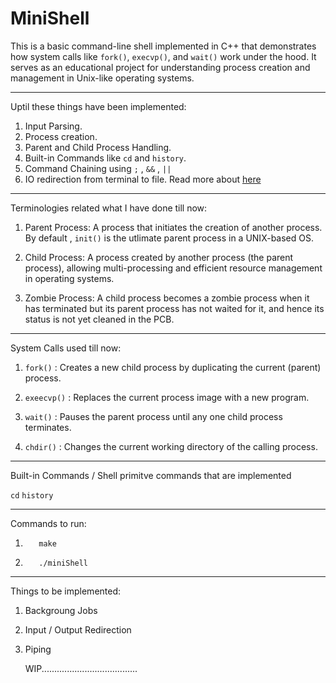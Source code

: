 # MiniShell
This is a basic command-line shell implemented in C++ that demonstrates how system calls like `fork()`, `execvp()`, and `wait()` work under the hood. It serves as an educational project for understanding process creation and management in Unix-like operating systems.

------------------------------------------------

Uptil these things have been implemented:
1. Input Parsing.
2. Process creation.
3. Parent and Child Process Handling.
4. Built-in Commands like `cd` and `history`.
5. Command Chaining using `;` , `&&` , `||`
6. IO redirection from terminal to file. Read more about [here](https://github.com/abir499-ban/MiniShell/blob/main/fileRedirection.md)

----------------------------------
Terminologies related what I have done till now:

1. Parent Process: A process that initiates the creation of another process. By default , `init()` is the utlimate parent process in a UNIX-based OS.

2. Child Process: A process created by another process (the parent process), allowing multi-processing and efficient resource management in operating systems.

3. Zombie Process: A child process becomes a zombie process when it has terminated but its parent process has not waited for it, and hence its status is not yet cleaned in the PCB.

----------------------------------
System Calls used till now:
1. `fork()` : Creates a new child process by duplicating the current (parent) process.

2. `exeecvp()` : Replaces the current process image with a new program.

3. `wait()` : Pauses the parent process until any one child process terminates.

4. `chdir()` : Changes the current working directory of the calling process.

---------
Built-in Commands / Shell primitve commands that are implemented

`cd`
`history`

------------------------------------------
Commands to run:

1. ```bsh
      make
     ```
2. ```
      ./miniShell
   ```
-----------------------------------------

Things to be implemented:
1. Backgroung Jobs
2. Input / Output Redirection
3. Piping

   WIP......................................

